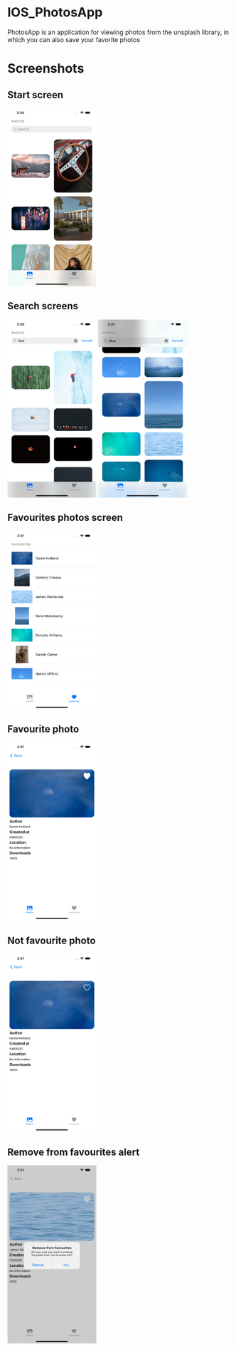 # IOS_PhotosApp
PhotosApp is an application for viewing photos from the unsplash library, in which you can also save your favorite photos
# Screenshots
## Start screen
<img src="/Screenshots/startScreen.png" alt="drawing" width="200" height="400"/>

## Search screens
<img src="/Screenshots/redSearch.png" alt="drawing" width="200" height="400"/>
<img src="/Screenshots/blueSearch.png" alt="drawing" width="200" height="400"/>

## Favourites photos screen
<img src="/Screenshots/favouritesScreen.png" alt="drawing" width="200" height="400"/>

## Favourite photo
<img src="/Screenshots/favouritePhoto.png" alt="drawing" width="200" height="400"/>

## Not favourite photo
<img src="/Screenshots/notFavouritePhoto.png" alt="drawing" width="200" height="400"/>

## Remove from favourites alert
<img src="/Screenshots/removeAlert.png" alt="drawing" width="200" height="400"/>
